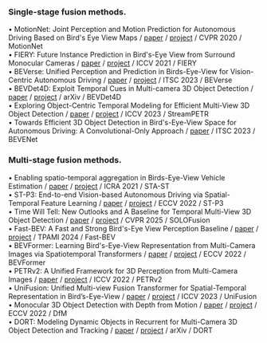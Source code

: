 ### Single-stage fusion methods.
• MotionNet: Joint Perception and Motion Prediction for Autonomous Driving Based on Bird's Eye View Maps / [paper](https://arxiv.org/abs/2003.06754) / [project](https://arxiv.org/abs/2003.06754/) / CVPR 2020 / MotionNet  
• FIERY: Future Instance Prediction in Bird's-Eye View from Surround Monocular Cameras / [paper](https://arxiv.org/abs/2104.10490) / [project](https://github.com/wayveai/fiery/) / ICCV 2021 / FIERY  
• BEVerse: Unified Perception and Prediction in Birds-Eye-View for Vision-Centric Autonomous Driving / [paper](https://arxiv.org/abs/2205.09743) / [project](https://github.com/zhangyp15/BEVerse/) / ITSC 2023 / BEVerse  
• BEVDet4D: Exploit Temporal Cues in Multi-camera 3D Object Detection / [paper](https://arxiv.org/abs/2203.17054) / [project](https://github.com/ChenControl/BEVDet4D/) / arXiv / BEVDet4D  
• Exploring Object-Centric Temporal Modeling for Efficient Multi-View 3D Object Detection / [paper](https://arxiv.org/abs/2303.11926) / [project](https://github.com/exiawsh/StreamPETR/) / ICCV 2023 / StreamPETR  
• Towards Efficient 3D Object Detection in Bird's-Eye-View Space for Autonomous Driving: A Convolutional-Only Approach / [paper](https://arxiv.org/abs/2312.00633) / ITSC 2023 / BEVENet  
### Multi-stage fusion methods.
• Enabling spatio-temporal aggregation in Birds-Eye-View Vehicle Estimation / [paper](https://ieeexplore.ieee.org/abstract/document/9561169) / [project](https://github.com/HCIS-Lab/GaussianLSS/) / ICRA 2021 / STA-ST  
• ST-P3: End-to-end Vision-based Autonomous Driving via Spatial-Temporal Feature Learning / [paper](https://arxiv.org/abs/2207.07601) / [project](https://github.com/OpenDriveLab/ST-P3/) / ECCV 2022 / ST-P3  
• Time Will Tell: New Outlooks and A Baseline for Temporal Multi-View 3D Object Detection / [paper](https://arxiv.org/abs/2210.02443) / [project](https://github.com/Divadi/SOLOFusion/) / CVPR 2025 / SOLOFusion  
• Fast-BEV: A Fast and Strong Bird's-Eye View Perception Baseline / [paper](https://arxiv.org/abs/2301.12511) / [project](https://github.com/Sense-GVT/Fast-BEV/) / TPAMI 2024 / Fast-BEV  
• BEVFormer: Learning Bird's-Eye-View Representation from Multi-Camera Images via Spatiotemporal Transformers / [paper](https://arxiv.org/abs/2203.17270) / [project](https://github.com/fundamentalvision/BEVFormer/) / ECCV 2022 / BEVFormer  
• PETRv2: A Unified Framework for 3D Perception from Multi-Camera Images / [paper](https://arxiv.org/abs/2206.01256) / [project](https://github.com/megvii-research/PETR/) / ICCV 2022 / PETRv2  
• UniFusion: Unified Multi-view Fusion Transformer for Spatial-Temporal Representation in Bird’s-Eye-View / [paper](https://ieeexplore.ieee.org/document/10376774) / [project](https://github.com/cfzd/UniFusion/) / ICCV 2023 / UniFusion  
• Monocular 3D Object Detection with Depth from Motion / [paper](https://arxiv.org/abs/2207.12988) / [project](https://github.com/Tai-Wang/Depth-from-Motion/) / ECCV 2022 / DfM  
• DORT: Modeling Dynamic Objects in Recurrent for Multi-Camera 3D Object Detection and Tracking / [paper](https://arxiv.org/abs/2303.16628) / [project](https://github.com/OpenRobotLab/DORT/) / arXiv / DORT  